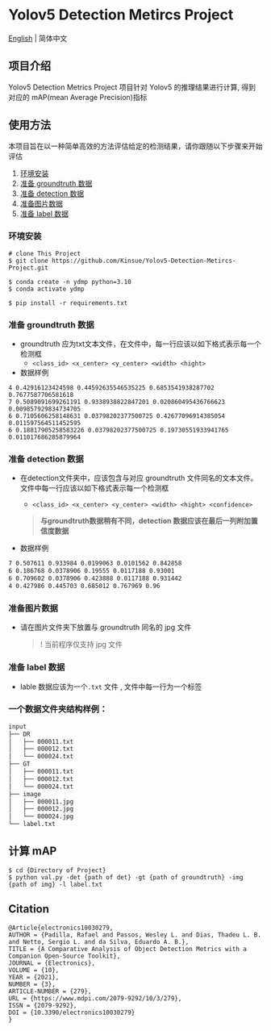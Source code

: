 # Yolov5 Detection Metircs Project

[English](https://github.com/Kinsue/Yolov5-Detection-Metircs-Project#a-sample-folder-structure) | 简体中文

## 项目介绍

Yolov5 Detection Metrics Project 项目针对 Yolov5 的推理结果进行计算, 得到对应的 mAP(mean Average Precision)指标


## 使用方法

本项目旨在以一种简单高效的方法评估给定的检测结果，请你跟随以下步骤来开始评估

1. [环境安装](#环境安装)
2. [准备 groundtruth 数据](#准备-groundtruth-数据)
3. [准备 detection 数据](#准备-detection-数据)
4. [准备图片数据](#准备图片数据)
5. [准备 label 数据](#准备-label-数据)

### 环境安装
```shell
# clone This Project
$ git clone https://github.com/Kinsue/Yolov5-Detection-Metircs-Project.git
```

```shell
$ conda create -n ydmp python=3.10
$ conda activate ydmp 

$ pip install -r requirements.txt 
```



### 准备 groundtruth 数据

- groundtruth 应为txt文本文件，在文件中，每一行应该以如下格式表示每一个检测框
	-  `<class_id> <x_center> <y_center> <width> <hight>`
- 数据样例

```text
4 0.42916123424598 0.44592635546535225 0.6853541938287702 0.7677587706581618
7 0.5089091699261191 0.9338938822847201 0.020860495436766623 0.009857929834734705
6 0.7105606258148631 0.03798202377500725 0.42677096914385054 0.011597564511452595
6 0.18817905258583226 0.03798202377500725 0.19730551933941765 0.011017686285879964
```



### 准备 detection 数据

- 在detection文件夹中，应该包含与对应 groundtruth 文件同名的文本文件。文件中每一行应该以如下格式表示每一个检测框
	-  `<class_id> <x_center> <y_center> <width> <hight> <confidence>`

	> **与groundtruth数据稍有不同，detection 数据应该在最后一列附加置信度数据**
- 数据样例

```txt
7 0.507611 0.933984 0.0199063 0.0101562 0.842858
6 0.186768 0.0378906 0.19555 0.0117188 0.93001
6 0.709602 0.0378906 0.423888 0.0117188 0.931442
4 0.427986 0.445703 0.685012 0.767969 0.96

```



### 准备图片数据

- 请在图片文件夹下放置与 groundtruth 同名的 jpg 文件

	> ! 当前程序仅支持 jpg 文件

### 准备 label 数据

- lable 数据应该为一个`.txt` 文件 , 文件中每一行为一个标签




### 一个数据文件夹结构样例：

```txt
input
├── DR
│   ├── 000011.txt
│   ├── 000012.txt
│   └── 000024.txt
├── GT
│   ├── 000011.txt
│   ├── 000012.txt
│   └── 000024.txt
├── image
│   ├── 000011.jpg
│   ├── 000012.jpg
│   └── 000024.jpg
└── label.txt
```



## 计算 mAP

```shell
$ cd {Directory of Project}
$ python val.py -det {path of det} -gt {path of groundtruth} -img {path of img} -l label.txt
```




## Citation

```text
@Article{electronics10030279,
AUTHOR = {Padilla, Rafael and Passos, Wesley L. and Dias, Thadeu L. B. and Netto, Sergio L. and da Silva, Eduardo A. B.},
TITLE = {A Comparative Analysis of Object Detection Metrics with a Companion Open-Source Toolkit},
JOURNAL = {Electronics},
VOLUME = {10},
YEAR = {2021},
NUMBER = {3},
ARTICLE-NUMBER = {279},
URL = {https://www.mdpi.com/2079-9292/10/3/279},
ISSN = {2079-9292},
DOI = {10.3390/electronics10030279}
}
```
